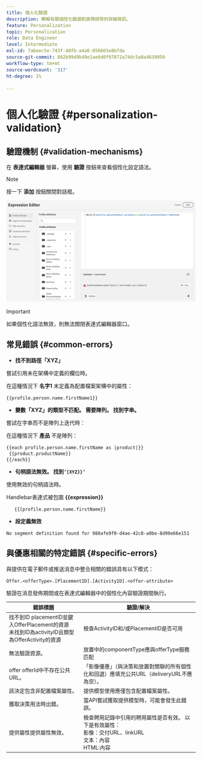 ```yaml
---
title: 個人化驗證
description: 瞭解有關個性化驗證和故障排除的詳細資訊。
feature: Personalization
topic: Personalization
role: Data Engineer
level: Intermediate
exl-id: 7abeec5e-743f-48fb-a4a6-056665e8bfda
source-git-commit: 882b99d9b49e1ae6d0f97872a74dc5a8a4639050
workflow-type: tm+mt
source-wordcount: '317'
ht-degree: 1%

---
```


# 個人化驗證 {#personalization-validation}

## 驗證機制 {#validation-mechanisms}

在 **表達式編輯器** 螢幕，使用 **驗證** 按鈕來查看個性化設定語法。

>[!NOTE]
> 按一下 **添加** 按鈕關閉對話框。

![](assets/perso_validation1.png)

>[!IMPORTANT]
> 如果個性化語法無效，則無法關閉表達式編輯器窗口。

## 常見錯誤 {#common-errors}

* **找不到路徑「XYZ」**

嘗試引用未在架構中定義的欄位時。

在這種情況下 **名字1** 未定義為配置檔案架構中的屬性：

```
{{profile.person.name.firstName1}}
```

* **變數「XYZ」的類型不匹配。 需要陣列。 找到字串。**

嘗試在字串而不是陣列上迭代時：

在這種情況下 **產品** 不是陣列：

```
{{each profile.person.name.firstName as |product|}}
 {{product.productName}}
{{/each}}
```

* **句柄語法無效。 找到`‘[XYZ}}’`**

使用無效的句柄語法時。

Handlebar表達式被包圍 **{{expression}}**

```
   {{[profile.person.name.firstName}}
```

* **段定義無效**

```
No segment definition found for 988afe9f0-d4ae-42c8-a0be-8d90e66e151
```

## 與優惠相關的特定錯誤 {#specific-errors}

與提供在電子郵件或推送消息中整合相關的錯誤具有以下模式：

```
Offer.<offerType>.[PlacementID].[ActivityID].<offer-attribute>
```

驗證在消息發佈期間或在表達式編輯器中的個性化內容驗證期間執行。

<table> 
 <thead> 
  <tr> 
   <th> 錯誤標題<br /> </th> 
   <th> 驗證/解決 <br /> </th> 
  </tr> 
 </thead> 
 <tbody> 
  <tr> 
   <td>找不到ID placementID並鍵入OfferPlacement的資源 <br/>
未找到ID為activityID且類型為OfferActivity的資源<br/></td> 
   <td>檢查ActivityID和/或PlacementID是否可用</td> 
  </tr> 
   <tr> 
   <td>無法驗證資源。</td> 
   <td>放置中的componentType應與offerType服務匹配</td> 
  </tr> 
   <tr> 
   <td>offer offerId中不存在公共URL。</td> 
   <td>「影像優惠」（與決策和放置對關聯的所有個性化和回退）應填充公共URL（deliveryURL不應為空）。</td> 
  </tr> 
  <tr> 
   <td>該決定包含非配置檔案屬性。</td> 
   <td>提供模型使用應僅包含配置檔案屬性。</td> 
  </tr> 
  <tr> 
   <td>獲取決策用法時出錯。</td> 
   <td>當API嘗試獲取提供模型時，可能會發生此錯誤。</td> 
  </tr>
  <tr> 
   <td>提供屬性提供屬性無效。</td> 
   <td>檢查聘用記錄中引用的聘用屬性是否有效。 以下是有效屬性： <br/>
影像：交付URL、linkURL<br/>
文本：內容<br/>
HTML:內容<br/></td> 
  </tr> 
 </tbody> 
</table>
